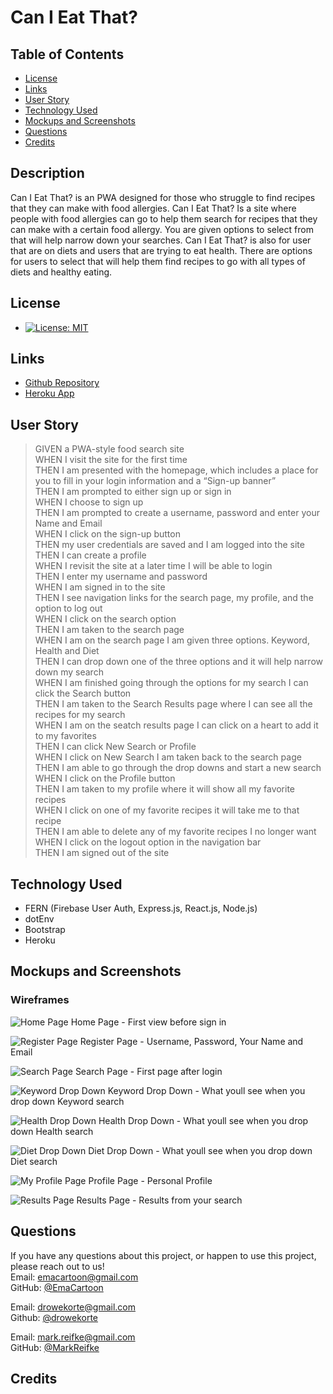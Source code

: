 # Can I Eat That?

## Table of Contents

* [License](#license)
* [Links](#links)
* [User Story](#user-story)
* [Technology Used](#technology-used)
* [Mockups and Screenshots](#mockups-and-screenshots)
* [Questions](#questions)
* [Credits](#credits)

## Description
 
Can I Eat That? is an PWA designed for those who struggle to find recipes that they can make with food allergies. Can I Eat That? Is a
site where people with food allergies can go to help them search for recipes that they can make with a certain food allergy. You are
given options to select from that will help narrow down your searches. Can I Eat That? is also for user that are on diets and users that are trying to eat health. There are options for users to select that will help them find recipes to go with all types of diets and healthy eating.
  
## License
 
* [![License: MIT](https://img.shields.io/badge/License-MIT-yellow.svg)](https://opensource.org/licenses/MIT)
  
## Links
 
* [Github Repository](https://github.com/Drowekorte/can-i-eat-that) 
* [Heroku App]()
 
## User Story

>GIVEN a PWA-style food search site  <br />
WHEN I visit the site for the first time  <br />
THEN I am presented with the homepage, which includes a place for you to fill in your login information and a “Sign-up banner”  <br />
THEN I am prompted to either sign up or sign in  <br />
WHEN I choose to sign up  <br />
THEN I am prompted to create a username, password and enter your Name and Email <br />
WHEN I click on the sign-up button  <br />
THEN my user credentials are saved and I am logged into the site  <br />
THEN I can create a profile  <br />
WHEN I revisit the site at a later time I will be able to login  <br />
THEN I enter my username and password  <br />
WHEN I am signed in to the site  <br />
THEN I see navigation links for the search page, my profile, and the option to log out  <br />
WHEN I click on the search option  <br />
THEN I am taken to the search page  <br />
WHEN I am on the search page I am given three options. Keyword, Health and Diet  <br />
THEN I can drop down one of the three options and it will help narrow down my search  <br />
WHEN I am finished going through the options for my search I can click the Search button  <br />
THEN I am taken to the Search Results page where I can see all the recipes for my search <br />
WHEN I am on the seatch results page I can click on a heart to add it to my favorites  <br />
THEN I can click New Search or Profile  <br />
WHEN I click on New Search I am taken back to the search page  <br />
THEN I am able to go through the drop downs and start a new search  <br />
WHEN I click on the Profile button  <br />
THEN I am taken to my profile where it will show all my favorite recipes  <br />
WHEN I click on one of my favorite recipes it will take me to that recipe  <br />
THEN I am able to delete any of my favorite recipes I no longer want  <br />
WHEN I click on the logout option in the navigation bar <br />
THEN I am signed out of the site  <br />

 

  
## Technology Used
 
- FERN (Firebase User Auth, Express.js, React.js, Node.js)
- dotEnv
- Bootstrap
- Heroku
  
## Mockups and Screenshots
### Wireframes
![Home Page](Wireframe/Login.png)
Home Page - First view before sign in

![Register Page](Wireframe/Register.png)
Register Page - Username, Password, Your Name and Email

![Search Page](Wireframe/Search.png)
Search Page - First page after login

![Keyword Drop Down](Wireframe/Keyword.png)
Keyword Drop Down - What youll see when you drop down Keyword search

![Health Drop Down](Wireframe/Health.png)
Health Drop Down - What youll see when you drop down Health search

![Diet Drop Down](Wireframe/Diet.png)
Diet Drop Down - What youll see when you drop down Diet search

![My Profile Page](Wireframe/Profile.png)
Profile Page - Personal Profile

![Results Page](Wireframe/Results.png)
Results Page - Results from your search

  
## Questions
 
If you have any questions about this project, or happen to use this project, please reach out to us!
<br>
Email: emacartoon@gmail.com
<br>
GitHub: [@EmaCartoon](https://github.com/EmaCartoon)


Email: drowekorte@gmail.com
<br>
Github: [@drowekorte](https://github.com/Drowekorte)


Email: mark.reifke@gmail.com
<br>
GitHub: [@MarkReifke](https://github.com/MarkReifke)

 
## Credits
